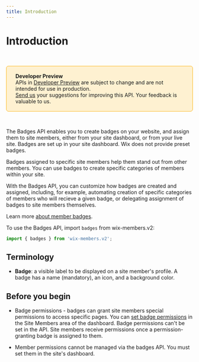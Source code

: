 ```yaml
---
title: Introduction
---
```

# Introduction

&nbsp;

<div style="background-color: #FEF1D1; padding: 18px 24px; border-radius: 6px; border: 1px solid #FDB10C; box-sizing: border-box; display: inline-block">
    <b>Developer Preview</b>
    <br/>
    <span>APIs in <a href="https://www.wix.com/velo/reference/api-overview/developer-preview">Developer Preview</a> are subject to change and are not intended for use in production.<br/><a href="mailto:velo-preview-feedback@wix.com">Send us</a> your suggestions for improving this API. Your feedback is valuable to us.</span>
</div>

&nbsp;

<!--
> __Note__: This module is [universal](/api-overview/api-versions#universal-modules). Functions in this module can run on both the backend and frontend, unless specified otherwise.
-->

The Badges API enables you to create badges on your website, and assign them to site members, either from your site dashboard, or from your live site. Badges are set up in your site dashboard. Wix does not provide preset badges.

Badges assigned to specific site members help them stand out from other members. You can use badges to create specific categories of members within your site.

With the Badges API, you can customize how badges are created and assigned, including, for example, automating creation of specific categories of members who will recieve a given badge, or delegating assignment of badges to site members themselves.

Learn more [about member badges](https://support.wix.com/en/article/about-member-badges).

To use the Badges API,
import `badges` from wix-members.v2:

```js
import { badges } from 'wix-members.v2';
```

## Terminology

* **Badge**: a visible label to be displayed on a site member's profile. A badge has a name (mandatory), an icon, and a background color.

## Before you begin

* Badge permissions - badges can grant site members special permissions to access specific pages.  You can [set badge permissions](https://support.wix.com/en/article/setting-permissions-for-a-member-badge) in the Site Members area of the dashboard.  Badge permissions can't be set in the API.  Site members receive permissions once a permission-granting badge is assigned to them.  

* Member permissions cannot be managed via the badges API. You must set them in the site's dashboard.

